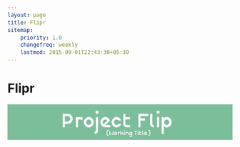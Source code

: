 ```yaml
---
layout: page
title: Flipr
sitemap:
    priority: 1.0
    changefreq: weekly
    lastmod: 2015-09-01T22:43:30+05:30
---
```

# Flipr

[ ![alt tag][1]](/g/projectflip)

[1]: /img/flipheader.png

